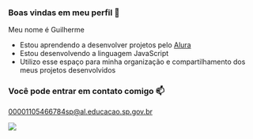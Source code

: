 ### Boas vindas em meu perfil 🐉

Meu nome é Guilherme
- Estou aprendendo a desenvolver projetos pelo [Alura](https://www.alura.com.br)
- Estou desenvolvendo a linguagem JavaScript
- Utilizo esse espaço para minha organização e compartilhamento dos meus projetos desenvolvidos

### Você pode entrar em contato comigo 📫

00001105466784sp@al.educacao.sp.gov.br

![](https://media.tenor.com/-MHfOOIpsDEAAAAi/fighitng-game.gif)
